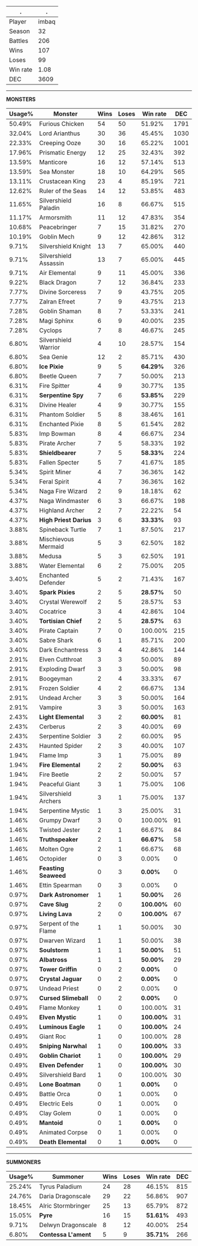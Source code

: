.|.
|-|-
Player|imbaq
Season|32
Battles|206
Wins|107
Loses|99
Win rate|1.08
DEC|3609

---
**MONSTERS**

Usage%|Monster|Wins|Loses|Win rate|DEC|
-|-|-|-|-|-|
50.49%|Furious Chicken|54|50|51.92%|1791|
32.04%|Lord Arianthus|30|36|45.45%|1030|
22.33%|Creeping Ooze|30|16|65.22%|1001|
17.96%|Prismatic Energy|12|25|32.43%|392|
13.59%|Manticore|16|12|57.14%|513|
13.59%|Sea Monster|18|10|64.29%|565|
13.11%|Crustacean King|23|4|85.19%|721|
12.62%|Ruler of the Seas|14|12|53.85%|483|
11.65%|Silvershield Paladin|16|8|66.67%|515|
11.17%|Armorsmith|11|12|47.83%|354|
10.68%|Peacebringer|7|15|31.82%|270|
10.19%|Goblin Mech|9|12|42.86%|312|
9.71%|Silvershield Knight|13|7|65.00%|440|
9.71%|Silvershield Assassin|13|7|65.00%|445|
9.71%|Air Elemental|9|11|45.00%|336|
9.22%|Black Dragon|7|12|36.84%|233|
7.77%|Divine Sorceress|7|9|43.75%|205|
7.77%|Zalran Efreet|7|9|43.75%|213|
7.28%|Goblin Shaman|8|7|53.33%|241|
7.28%|Magi Sphinx|6|9|40.00%|235|
7.28%|Cyclops|7|8|46.67%|245|
6.80%|Silvershield Warrior|4|10|28.57%|154|
6.80%|Sea Genie|12|2|85.71%|430|
6.80%|**Ice Pixie**|9|5|**64.29%**|326|
6.80%|Beetle Queen|7|7|50.00%|213|
6.31%|Fire Spitter|4|9|30.77%|135|
6.31%|**Serpentine Spy**|7|6|**53.85%**|229|
6.31%|Divine Healer|4|9|30.77%|155|
6.31%|Phantom Soldier|5|8|38.46%|161|
6.31%|Enchanted Pixie|8|5|61.54%|282|
5.83%|Imp Bowman|8|4|66.67%|234|
5.83%|Pirate Archer|7|5|58.33%|192|
5.83%|**Shieldbearer**|7|5|**58.33%**|224|
5.83%|Fallen Specter|5|7|41.67%|185|
5.34%|Spirit Miner|4|7|36.36%|142|
5.34%|Feral Spirit|4|7|36.36%|162|
5.34%|Naga Fire Wizard|2|9|18.18%|62|
4.37%|Naga Windmaster|6|3|66.67%|198|
4.37%|Highland Archer|2|7|22.22%|54|
4.37%|**High Priest Darius**|3|6|**33.33%**|93|
3.88%|Spineback Turtle|7|1|87.50%|217|
3.88%|Mischievous Mermaid|5|3|62.50%|182|
3.88%|Medusa|5|3|62.50%|191|
3.88%|Water Elemental|6|2|75.00%|205|
3.40%|Enchanted Defender|5|2|71.43%|167|
3.40%|**Spark Pixies**|2|5|**28.57%**|50|
3.40%|Crystal Werewolf|2|5|28.57%|53|
3.40%|Cocatrice|3|4|42.86%|104|
3.40%|**Tortisian Chief**|2|5|**28.57%**|63|
3.40%|Pirate Captain|7|0|100.00%|215|
3.40%|Sabre Shark|6|1|85.71%|200|
3.40%|Dark Enchantress|3|4|42.86%|144|
2.91%|Elven Cutthroat|3|3|50.00%|89|
2.91%|Exploding Dwarf|3|3|50.00%|98|
2.91%|Boogeyman|2|4|33.33%|67|
2.91%|Frozen Soldier|4|2|66.67%|134|
2.91%|Undead Archer|3|3|50.00%|164|
2.91%|Vampire|3|3|50.00%|163|
2.43%|**Light Elemental**|3|2|**60.00%**|81|
2.43%|Cerberus|2|3|40.00%|69|
2.43%|Serpentine Soldier|3|2|60.00%|95|
2.43%|Haunted Spider|2|3|40.00%|107|
1.94%|Flame Imp|3|1|75.00%|89|
1.94%|**Fire Elemental**|2|2|**50.00%**|63|
1.94%|Fire Beetle|2|2|50.00%|57|
1.94%|Peaceful Giant|3|1|75.00%|106|
1.94%|Silvershield Archers|3|1|75.00%|137|
1.94%|Serpentine Mystic|1|3|25.00%|31|
1.46%|Grumpy Dwarf|3|0|100.00%|91|
1.46%|Twisted Jester|2|1|66.67%|84|
1.46%|**Truthspeaker**|2|1|**66.67%**|58|
1.46%|Molten Ogre|2|1|66.67%|68|
1.46%|Octopider|0|3|0.00%|0|
1.46%|**Feasting Seaweed**|0|3|**0.00%**|0|
1.46%|Ettin Spearman|0|3|0.00%|0|
0.97%|**Dark Astronomer**|1|1|**50.00%**|26|
0.97%|**Cave Slug**|2|0|**100.00%**|60|
0.97%|**Living Lava**|2|0|**100.00%**|67|
0.97%|Serpent of the Flame|1|1|50.00%|30|
0.97%|Dwarven Wizard|1|1|50.00%|38|
0.97%|**Soulstorm**|1|1|**50.00%**|51|
0.97%|**Albatross**|1|1|**50.00%**|29|
0.97%|**Tower Griffin**|0|2|**0.00%**|0|
0.97%|**Crystal Jaguar**|0|2|**0.00%**|0|
0.97%|Undead Priest|0|2|0.00%|0|
0.97%|**Cursed Slimeball**|0|2|**0.00%**|0|
0.49%|Flame Monkey|1|0|100.00%|31|
0.49%|**Elven Mystic**|1|0|**100.00%**|31|
0.49%|**Luminous Eagle**|1|0|**100.00%**|24|
0.49%|Giant Roc|1|0|100.00%|28|
0.49%|**Sniping Narwhal**|1|0|**100.00%**|33|
0.49%|**Goblin Chariot**|1|0|**100.00%**|29|
0.49%|**Elven Defender**|1|0|**100.00%**|30|
0.49%|Silvershield Bard|1|0|100.00%|30|
0.49%|**Lone Boatman**|0|1|**0.00%**|0|
0.49%|Battle Orca|0|1|0.00%|0|
0.49%|Electric Eels|0|1|0.00%|0|
0.49%|Clay Golem|0|1|0.00%|0|
0.49%|**Mantoid**|0|1|**0.00%**|0|
0.49%|Animated Corpse|0|1|0.00%|0|
0.49%|**Death Elemental**|0|1|**0.00%**|0|

---
**SUMMONERS**

Usage%|Summoner|Wins|Loses|Win rate|DEC|
-|-|-|-|-|-|
25.24%|Tyrus Paladium|24|28|46.15%|815|
24.76%|Daria Dragonscale|29|22|56.86%|907|
18.45%|Alric Stormbringer|25|13|65.79%|872|
15.05%|**Pyre**|16|15|**51.61%**|493|
9.71%|Delwyn Dragonscale|8|12|40.00%|254|
6.80%|**Contessa L'ament**|5|9|**35.71%**|266|
